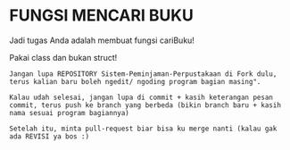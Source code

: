 # FUNGSI MENCARI BUKU

Jadi tugas Anda adalah membuat fungsi cariBuku!

Pakai class dan bukan struct!


```
Jangan lupa REPOSITORY Sistem-Peminjaman-Perpustakaan di Fork dulu, terus kalian baru boleh ngedit/ ngoding program bagian masing".

Kalau udah selesai, jangan lupa di commit + kasih keterangan pesan commit, terus push ke branch yang berbeda (bikin branch baru + kasih nama sesuai program bagiannya)

Setelah itu, minta pull-request biar bisa ku merge nanti (kalau gak ada REVISI ya bos :)
```
